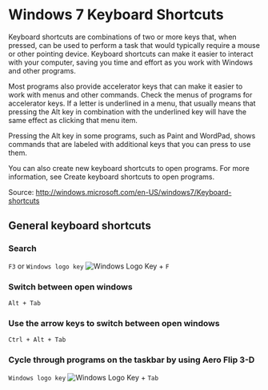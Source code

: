 # Windows 7 Keyboard Shortcuts

Keyboard shortcuts are combinations of two or more keys that, when pressed, can be used to perform a task that would typically require a mouse or other pointing device. Keyboard shortcuts can make it easier to interact with your computer, saving you time and effort as you work with Windows and other programs.

Most programs also provide accelerator keys that can make it easier to work with menus and other commands. Check the menus of programs for accelerator keys. If a letter is underlined in a menu, that usually means that pressing the Alt key in combination with the underlined key will have the same effect as clicking that menu item.

Pressing the Alt key in some programs, such as Paint and WordPad, shows commands that are labeled with additional keys that you can press to use them.

You can also create new keyboard shortcuts to open programs. For more information, see Create keyboard shortcuts to open programs.

Source: http://windows.microsoft.com/en-US/windows7/Keyboard-shortcuts

## General keyboard shortcuts

### Search
`F3`
or
`Windows logo key`  ![Windows Logo Key][win_logo] + `F`

### Switch between open windows
`Alt + Tab`

### Use the arrow keys to switch between open windows
`Ctrl + Alt + Tab`

### Cycle through programs on the taskbar by using Aero Flip 3-D
`Windows logo key`  ![Windows Logo Key][win_logo] + `Tab`



[win_logo]: http://res2.windows.microsoft.com/resbox/en/Windows%207/main/0d8a4985-b5e2-41a6-a1b6-e4bafb517937_92.png
